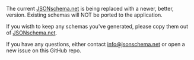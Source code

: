 The current [JSONschema.net](https://jsonschema.net) is being replaced with a newer, better, version. Existing schemas will NOT be ported to the application.

If you wisth to keep any schemas you've generated, please copy them out of [JSONschema.net](https://jsonschema.net).

If you have any questions, either contact info@jsonschema.net or open a new issue on this GitHub repo.
